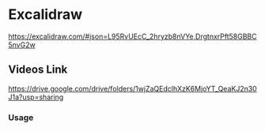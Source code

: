 # Excalidraw 

https://excalidraw.com/#json=L95RvUEcC_2hryzb8nVYe,DrgtnxrPft58GBBC5nvG2w

## Videos Link
https://drive.google.com/drive/folders/1wjZaQEdclhXzK6MjoYT_QeaKJ2n30J1a?usp=sharing

### Usage